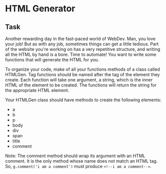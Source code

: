 # HTML Generator

## Task

Another rewarding day in the fast-paced world of WebDev. 
Man, you love your job! But as with any job, sometimes things can get a little tedious. 
Part of the website you're working on has a very repetitive structure, and writing all the HTML by hand is a bore. 
Time to automate! 
You want to write some functions that will generate the HTML for you.

To organize your code, make of all your functions methods of a class called HTMLGen. 
Tag functions should be named after the tag of the element they create. 
Each function will take one argument, a string, which is the inner HTML of the element to be created. 
The functions will return the string for the appropriate HTML element.

Your HTMLGen class should have methods to create the following elements:

* a
* b
* p
* body
* div
* span
* title
* comment

Note: The comment method should wrap its argument with an HTML comment. 
It is the only method whose name does not match an HTML tag. 
So, `g.comment('i am a comment')` must produce `<!--i am a comment-->`.

